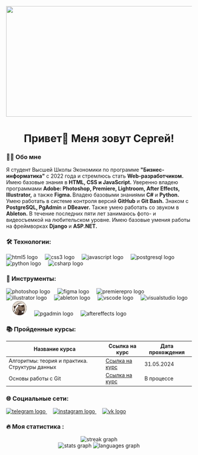 
<div align="center">
  <img height="300" width="600" src="https://user-images.githubusercontent.com/74038190/225813708-98b745f2-7d22-48cf-9150-083f1b00d6c9.gif" />
</div>

<h1 align="center">Привет👋 Меня зовут Сергей!</h1>

<h3 align="left">👩‍💻 Обо мне</h3>

<p align="left">
  Я студент Высшей Школы Экономики по программе <strong>"Бизнес-информатика"</strong> с 2022 года и стремлюсь стать <strong> Web-разработчиком.</strong> Имею базовые знания в <strong>HTML, CSS и JavaScript.</strong> Уверенно владею программами <strong>Adobe: Photoshop, Premiere, Lightroom, After Effects, Illustrator,</strong> а также <strong>Figma. </strong>Владею базовыми знаниями <strong>C#</strong> и <strong>Python.</strong> Умею работать в системе контроля версий <strong>GitHub</strong> и <strong>Git Bash.</strong> Знаком с <strong>PostgreSQL, PgAdmin</strong> и <strong>DBeaver.</strong> Также умею работать со звуком в <strong>Ableton.</strong> В течение последних пяти лет занимаюсь фото- и видеосъемкой на любительском уровне. Имею базовые умения работы на фреймворках <strong>Django</strong> и <strong>ASP.NET.</strong>
</p>

<h3 align="left">🛠 Технологии:</h3>

<div align="left">
  <img src="https://cdn.jsdelivr.net/gh/devicons/devicon/icons/html5/html5-original.svg" height="40" alt="html5 logo" />
  <img width="12" />
  <img src="https://cdn.jsdelivr.net/gh/devicons/devicon/icons/css3/css3-original.svg" height="40" alt="css3 logo" />
  <img width="12" />
  <img src="https://cdn.jsdelivr.net/gh/devicons/devicon/icons/javascript/javascript-original.svg" height="40" alt="javascript logo" />
  <img width="12" />
  <img src="https://cdn.jsdelivr.net/gh/devicons/devicon/icons/postgresql/postgresql-original.svg" height="40" alt="postgresql logo" />
  <img width="12" />
  <img src="https://cdn.jsdelivr.net/gh/devicons/devicon/icons/python/python-original.svg" height="40" alt="python logo" />
  <img width="12" />
  <img src="https://cdn.jsdelivr.net/gh/devicons/devicon/icons/csharp/csharp-original.svg" height="40" alt="csharp logo" />
</div>

<h3 align="left">🔧 Инструменты:</h3>

<div align="left">
  <img src="https://cdn.jsdelivr.net/gh/devicons/devicon/icons/photoshop/photoshop-line.svg" height="40" alt="photoshop logo" />
  <img width="12" />
  <img src="https://skillicons.dev/icons?i=figma" height="40" alt="figma logo" />
  <img width="12" />
  <img src="https://cdn.jsdelivr.net/gh/devicons/devicon/icons/premierepro/premierepro-original.svg" height="40" alt="premierepro logo" />
  <img width="12" />
  <img src="https://cdn.jsdelivr.net/gh/devicons/devicon/icons/illustrator/illustrator-line.svg" height="40" alt="illustrator logo" />
  <img width="12" />
  <img src="https://skillicons.dev/icons?i=ableton" height="40" alt="ableton logo" />
  <img width="12" />
  <img src="https://cdn.jsdelivr.net/gh/devicons/devicon/icons/vscode/vscode-original.svg" height="40" alt="vscode logo" />
  <img width="12" />
  <img src="https://cdn.jsdelivr.net/gh/devicons/devicon/icons/visualstudio/visualstudio-plain.svg" height="40" alt="visualstudio logo" />
  <img width="12" />
  <img src="https://raw.githubusercontent.com/devicons/devicon/master/icons/dbeaver/dbeaver-original.svg" height="40" alt="dbeaver logo" />
  <img width="12" />
  <img src="https://cdn-icons-png.flaticon.com/512/5968/5968342.png" height="40" alt="pgadmin logo" />
  <img width="12" />
  <img src="https://cdn.jsdelivr.net/gh/devicons/devicon/icons/aftereffects/aftereffects-original.svg" height="40" alt="aftereffects logo" />
</div>

<h3 align="left">📚 Пройденные курсы:</h3>

| Название курса                                             | Ссылка на курс                                     | Дата прохождения |
|------------------------------------------------------------|---------------------------------------------------|------------------|
| Алгоритмы: теория и практика. Структуры данных             | [Ссылка на курс](https://stepik.org/course/1547/info)                                | 31.05.2024       |
| Основы работы с Git                                        | [Ссылка на курс](https://practicum.yandex.ru/profile/git-basics/?from=learn_subscriptions-with-prof-recommendations)                                | В процессе       |

<h3 align="left">🌐 Социальные сети:</h3>

<div align="left">
  <a href="https://t.me/Sergio14_1" target="_blank">
    <img src="https://img.shields.io/static/v1?message=Telegram&logo=telegram&label=&color=2CA5E0&logoColor=white&labelColor=&style=for-the-badge" height="40" alt="telegram logo" />
  </a>
  <img width="12" />
  <a href="https://www.instagram.com/_photo.ekb" target="_blank">
    <img src="https://img.shields.io/static/v1?message=Instagram&logo=instagram&label=&color=E4405F&logoColor=white&labelColor=&style=for-the-badge" height="40" alt="instagram logo" />
  </a>
  <img width="12" />
  <a href="https://vk.com/crg2000" target="_blank">
    <img src="https://img.shields.io/static/v1?message=VK&logo=vk&label=&color=4680C2&logoColor=white&labelColor=&style=for-the-badge" height="40" alt="vk logo" />
  </a>
</div>

<h3 align="left">🔥 Моя статистика :</h3>

<div align="center">
  <img src="https://streak-stats.demolab.com?user=1SERGIO11&locale=en&mode=daily&theme=dark&hide_border=false&border_radius=5&order=3" height="220" alt="streak graph" />
</div>

<div align="center">
  <img src="https://github-readme-stats.vercel.app/api?username=1SERGIO11&hide_title=false&hide_rank=false&show_icons=true&include_all_commits=true&count_private=true&disable_animations=false&theme=dracula&locale=en&hide_border=false&order=1" height="150" alt="stats graph" />
  <img src="https://github-readme-stats.vercel.app/api/top-langs?username=1SERGIO11&locale=en&hide_title=false&layout=compact&card_width=320&langs_count=5&theme=dracula&hide_border=false&order=2" height="150" alt="languages graph" />
</div>
